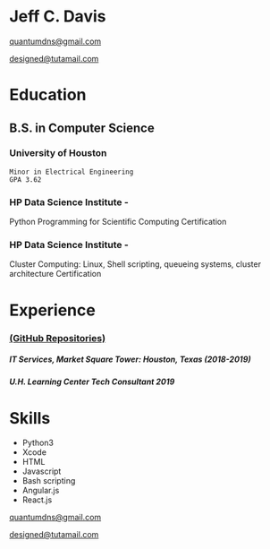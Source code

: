 # Jeff C. Davis
quantumdns@gmail.com

designed@tutamail.com


#  **Education**
## **B.S. in Computer Science**

### University of Houston

	Minor in Electrical Engineering
	GPA 3.62

### HP Data Science Institute -
Python Programming for Scientific Computing Certification

### HP Data Science Institute -
Cluster Computing: Linux, Shell scripting, queueing systems, cluster architecture Certification

# Experience

### [(GitHub Repositories)](http://github.com/githubismyresume)

##### IT Services, Market Square Tower: Houston, Texas 			(2018-2019)
##### U.H. Learning Center Tech Consultant					           2019


# __Skills__

* 	Python3
* 	Xcode
* 	HTML
* 	Javascript
* Bash scripting
*	Angular.js
* React.js



quantumdns@gmail.com

designed@tutamail.com

